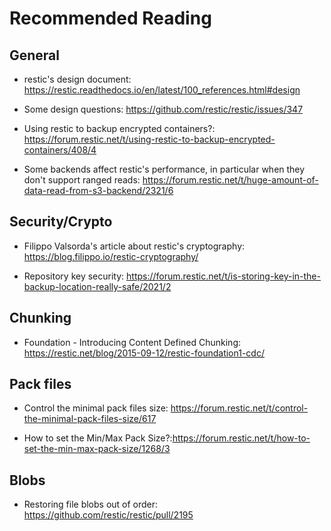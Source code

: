# Recommended Reading

## General

* restic's design document: https://restic.readthedocs.io/en/latest/100_references.html#design

* Some design questions: https://github.com/restic/restic/issues/347

* Using restic to backup encrypted containers?: https://forum.restic.net/t/using-restic-to-backup-encrypted-containers/408/4

* Some backends affect restic's performance, in particular when they don't support ranged reads: https://forum.restic.net/t/huge-amount-of-data-read-from-s3-backend/2321/6


## Security/Crypto

* Filippo Valsorda's article about restic's cryptography: https://blog.filippo.io/restic-cryptography/

* Repository key security: https://forum.restic.net/t/is-storing-key-in-the-backup-location-really-safe/2021/2

## Chunking

* Foundation - Introducing Content Defined Chunking: https://restic.net/blog/2015-09-12/restic-foundation1-cdc/

## Pack files

* Control the minimal pack files size: https://forum.restic.net/t/control-the-minimal-pack-files-size/617

* How to set the Min/Max Pack Size?:https://forum.restic.net/t/how-to-set-the-min-max-pack-size/1268/3

## Blobs

* Restoring file blobs out of order: https://github.com/restic/restic/pull/2195
